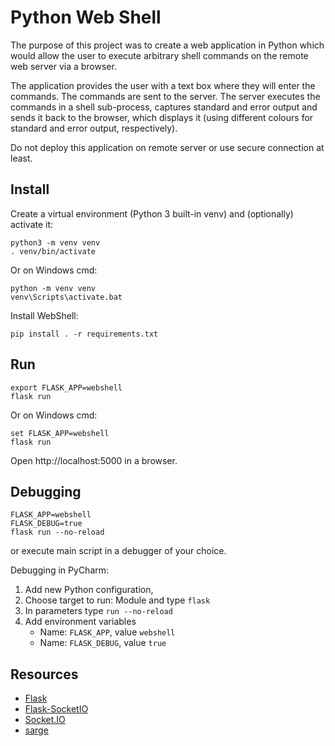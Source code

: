 # Python Web Shell
The purpose of this project was to create a web application in Python 
which would allow the user to execute arbitrary shell commands on the 
remote web server via a browser.

The application provides the user with a text box where they will enter 
the commands. The commands are sent to the server. The server executes 
the commands in a shell sub-process, captures standard and error output 
and sends it back to the browser, which displays it (using different 
colours for standard and error output, respectively).

Do not deploy this application on remote server or use 
secure connection at least.

## Install

Create a virtual environment (Python 3 built-in venv) and (optionally) 
activate it:

    python3 -m venv venv
    . venv/bin/activate

Or on Windows cmd:

    python -m venv venv
    venv\Scripts\activate.bat

Install WebShell:

    pip install . -r requirements.txt

## Run

    export FLASK_APP=webshell
    flask run
Or on Windows cmd:

    set FLASK_APP=webshell
    flask run
Open http://localhost:5000 in a browser.

## Debugging

    FLASK_APP=webshell
    FLASK_DEBUG=true
    flask run --no-reload
    
or execute main script in a debugger of your choice.

Debugging in PyCharm:
1. Add new Python configuration,
2. Choose target to run: Module and type `flask`
3. In parameters type `run --no-reload`
4. Add environment variables
    - Name: `FLASK_APP`, value `webshell`
    - Name: `FLASK_DEBUG`, value `true`

## Resources
- [Flask](http://flask.pocoo.org)
- [Flask-SocketIO](http://flask-socketio.readthedocs.io/en/latest/)
- [Socket.IO](https://socket.io/)
- [sarge](https://sarge.readthedocs.io/en/latest/)
